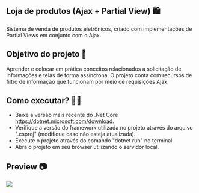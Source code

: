 ## Loja de produtos (Ajax + Partial View) 🛍️

Sistema de venda de produtos eletrônicos, criado com implementações de Partial Views em conjunto com o Ajax.

## Objetivo do projeto 🚀

Aprender e colocar em prática conceitos relacionados a solicitação de informações e telas de forma assíncrona. O projeto conta com recursos de filtro de informação que funcionam por meio de requisições Ajax.  

## Como executar? 🧑‍🔧

- Baixe a versão mais recente do .Net Core https://dotnet.microsoft.com/download.
- Verifique a versão do framework utilizada no projeto através do arquivo ".csproj" (modifique caso não esteja atualizada).
- Execute o projeto através do comando "dotnet run" no terminal.
- Abra o projeto em seu browser utilizando o servidor local.

## Preview 📷

<img src="https://lh3.googleusercontent.com/fTGeiF9BJA0zDHQHiOS36b11_TTuc6qJWBPavl4pB43vt0-pL7Lo6335PSDLPmRAgZEIB3iGwKtdNMNliLdpWM55A9KSAotgva1wuGayuJ-C_FwG_FwLNKR5Azxeo76AtjsVNhz1RaSiYpgzQBtnuF1ozKeTtM1FL103Aq40gQWJtE7_rpnr153gp_VsUhLVMYciUStHCs5kcmYIC5t1g3uJFgfzO_KVXm9cHCRRk46qSL69hTxFP069hTaEE_oNPjHjU4X0aIUeQ3e_pNFUcj6SgEoVBpNn2Tjg72k3x2CuNyUUOggGJnS74HMJ3bl_-rf9q__WGZc24ZtypVuyf004zAjrqkRVyNpJkiX0ovrjdHz9OLCyHNO1t9usxzHxR3J6mTh9-R0W2cuqj_qs6Slg4rNTG8ymQAwtnySpcLDMAb3xaOSM62Bg3ZkVqb1AfyGIDfrFXcR567B-xkI59d11TTxaF7AKpwUYj77ePInhBHvGfhU4uuFMakCz06URY7-wp0jRL2r3Tf8nvfGioYMFFVD3kFKIQFFoMG4RZD7c9ddcrGjno3Hrn6iI_UmIG06PGY8SRcdE3DA9l6GLRyBBIxFxLPW1CWlw8oah5aJTWuALeQhP5ONy-sqD6k039gBrhoeztaIEreLAReaZn6fPve8kfhGSVe4AeCXPDA-nXsE7QNOtj6dzWW1pShSunBSKBSWmlkyb3qILte11t4I=w1349-h620-no?authuser=0">
